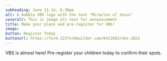 ```yaml
---
subheading: June 11-14, 6:30pm
alt: A bubble VBS logo with the text "Miracles of Jesus"
coveralt: This is image alt text for announcement
title: Make your plans and pre-register for VBS!
image: 
button: Register Today
buttonurl: https://form.123formbuilder.com/6411663/vbs-2023
---
```


VBS is almost here! Pre-register your children today to confirm their spots.
